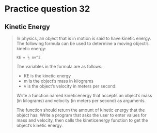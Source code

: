# Practice question 32

## Kinetic Energy

> In physics, an object that is in motion is said to have kinetic energy. The following formula can be used to determine a moving object’s kinetic energy:
>
> `KE = ½ mv^2`
>
> The variables in the formula are as follows:
>
> - KE is the kinetic energy
> - m is the object’s mass in kilograms
> - v is the object’s velocity in meters per second.
>
> Write a function named kineticenergy that accepts an object’s mass (in kilograms) and velocity (in meters per second) as arguments.
>
> The function should return the amount of kinetic energy that the object has. Write a program that asks the user to enter values for mass and velocity, then calls the kineticenergy function to get the object’s kinetic energy.
